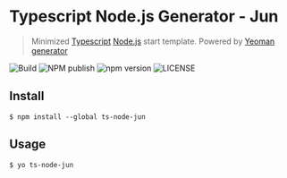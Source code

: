 # Typescript Node.js Generator - Jun

> Minimized [Typescript](https://www.typescriptlang.org/) [Node.js](https://nodejs.org/en/) start template. Powered by [Yeoman generator](https://yeoman.io/generators/)

![Build](https://github.com/gjuoun/generator-ts-node-jun/workflows/Build/badge.svg)
![NPM publish](https://github.com/gjuoun/generator-ts-node-jun/workflows/NPM%20publish/badge.svg)
![npm version](https://badgen.net/npm/v/generator-ts-node-jun)
![LICENSE](https://badgen.net/npm/license/generator-ts-node-jun)

## Install

```
$ npm install --global ts-node-jun
```


## Usage

```
$ yo ts-node-jun
```

